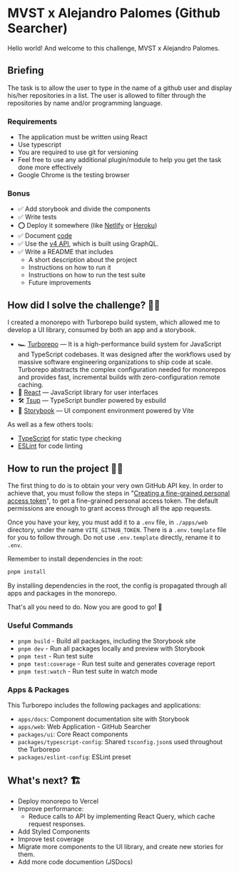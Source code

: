 # MVST x Alejandro Palomes (Github Searcher)

Hello world! And welcome to this challenge, MVST x Alejandro Palomes.

## Briefing

The task is to allow the user to type in the name of a github user and display his/her repositories in a list. The user is allowed to filter through the repositories by name and/or programming language.

### Requirements

- The application must be written using React
- Use typescript
- You are required to use git for versioning
- Feel free to use any additional plugin/module to help you get the task done more effectively
- Google Chrome is the testing browser

### Bonus

- ✅ Add storybook and divide the components
- ✅ Write tests
- ⭕️ Deploy it somewhere (like [Netlify](https://www.netlify.com/) or [Heroku](https://www.heroku.com/))
- ✅ Document [code](https://google.github.io/styleguide/jsguide.html#jsdoc)
- ✅ Use the [v4 API](https://docs.github.com/en/graphql), which is built using GraphQL.
- ✅ Write a README that includes
    - A short description about the project
    - Instructions on how to run it
    - Instructions on how to run the test suite
    - Future improvements



## How did I solve the challenge? 🕵️‍♂️

I created a monorepo with Turborepo build system, which allowed me to develop a UI library, consumed by both an app and a storybook.

- 🏎 [Turborepo](https://turbo.build/repo) — It is a high-performance build system for JavaScript and TypeScript codebases. It was designed after the workflows used by massive software engineering organizations to ship code at scale. Turborepo abstracts the complex configuration needed for monorepos and provides fast, incremental builds with zero-configuration remote caching.
- 🚀 [React](https://reactjs.org/) — JavaScript library for user interfaces
- 🛠 [Tsup](https://github.com/egoist/tsup) — TypeScript bundler powered by esbuild
- 📖 [Storybook](https://storybook.js.org/) — UI component environment powered by Vite

As well as a few others tools:

- [TypeScript](https://www.typescriptlang.org/) for static type checking
- [ESLint](https://eslint.org/) for code linting



## How to run the project 🏃‍♂️

The first thing to do is to obtain your very own GitHub API key. In order to achieve that, you must follow the steps in "[Creating a fine-grained personal access token](https://docs.github.com/en/authentication/keeping-your-account-and-data-secure/managing-your-personal-access-tokens#creating-a-fine-grained-personal-access-token)", to get a fine-grained personal access token. The default permissions are enough to grant access through all the app requests. 

Once you have your key, you must add it to a `.env` file, in `./apps/web` directory, under the name `VITE_GITHUB_TOKEN`. There is a `.env.template` file for you to follow through. Do not use `.env.template` directly, rename it to `.env`.

Remember to install dependencies in the root:
```sh
pnpm install
```

By installing dependencies in the root, the config is propagated through all apps and packages in the monorepo.

That's all you need to do. Now you are good to go! 🤘

### Useful Commands

- `pnpm build` - Build all packages, including the Storybook site
- `pnpm dev` - Run all packages locally and preview with Storybook
- `pnpm test` - Run test suite
- `pnpm test:coverage` - Run test suite and generates coverage report
- `pnpm test:watch` - Run test suite in watch mode



### Apps & Packages

This Turborepo includes the following packages and applications:

- `apps/docs`: Component documentation site with Storybook
- `apps/web`: Web Application - GitHub Searcher
- `packages/ui`: Core React components
- `packages/typescript-config`: Shared `tsconfig.json`s used throughout the Turborepo
- `packages/eslint-config`: ESLint preset



## What's next? 🏗

- Deploy monorepo to Vercel
- Improve performance:
    - Reduce calls to API by implementing React Query, which cache request responses.
- Add Styled Components
- Improve test coverage
- Migrate more components to the UI library, and create new stories for them.
- Add more code documention (JSDocs)